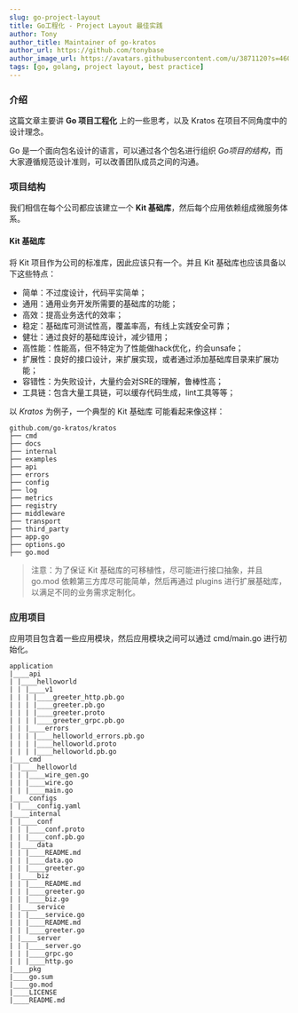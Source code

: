 ```yaml
---
slug: go-project-layout
title: Go工程化 - Project Layout 最佳实践
author: Tony
author_title: Maintainer of go-kratos
author_url: https://github.com/tonybase
author_image_url: https://avatars.githubusercontent.com/u/3871120?s=460&v=4
tags: [go, golang, project layout, best practice]
---
```


### 介绍

这篇文章主要讲 **Go 项目工程化** 上的一些思考，以及 Kratos 在项目不同角度中的设计理念。

Go 是一个面向包名设计的语言，可以通过各个包名进行组织 *Go项目的结构*，而大家遵循规范设计准则，可以改善团队成员之间的沟通。

### 项目结构

我们相信在每个公司都应该建立一个 **Kit 基础库**，然后每个应用依赖组成微服务体系。

#### Kit 基础库

将 Kit 项目作为公司的标准库，因此应该只有一个。并且 Kit 基础库也应该具备以下这些特点：

* 简单：不过度设计，代码平实简单；
* 通用：通用业务开发所需要的基础库的功能；
* 高效：提高业务迭代的效率；
* 稳定：基础库可测试性高，覆盖率高，有线上实践安全可靠；
* 健壮：通过良好的基础库设计，减少错用；
* 高性能：性能高，但不特定为了性能做hack优化，约会unsafe；
* 扩展性：良好的接口设计，来扩展实现，或者通过添加基础库目录来扩展功能；
* 容错性：为失败设计，大量约会对SRE的理解，鲁棒性高；
* 工具链：包含大量工具链，可以缓存代码生成，lint工具等等；

以 *Kratos* 为例子，一个典型的 Kit 基础库 可能看起来像这样：

```
github.com/go-kratos/kratos
├── cmd
├── docs
├── internal
├── examples
├── api
├── errors
├── config
├── log
├── metrics
├── registry
├── middleware
├── transport
├── third_party
├── app.go
├── options.go
├── go.mod
```

> 注意：为了保证 Kit 基础库的可移植性，尽可能进行接口抽象，并且 go.mod 依赖第三方库尽可能简单，然后再通过 plugins 进行扩展基础库，以满足不同的业务需求定制化。

### 应用项目

应用项目包含着一些应用模块，然后应用模块之间可以通过 cmd/main.go 进行初始化。

```
application
|____api
| |____helloworld
| | |____v1
| | | |____greeter_http.pb.go
| | | |____greeter.pb.go
| | | |____greeter.proto
| | | |____greeter_grpc.pb.go
| | |____errors
| | | |____helloworld_errors.pb.go
| | | |____helloworld.proto
| | | |____helloworld.pb.go
|____cmd
| |____helloworld
| | |____wire_gen.go
| | |____wire.go
| | |____main.go
|____configs
| |____config.yaml
|____internal
| |____conf
| | |____conf.proto
| | |____conf.pb.go
| |____data
| | |____README.md
| | |____data.go
| | |____greeter.go
| |____biz
| | |____README.md
| | |____greeter.go
| | |____biz.go
| |____service
| | |____service.go
| | |____README.md
| | |____greeter.go
| |____server
| | |____server.go
| | |____grpc.go
| | |____http.go
|____pkg
|____go.sum
|____go.mod
|____LICENSE
|____README.md
```

